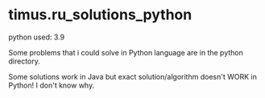 # timus.ru_solutions_python

python used: 3.9

Some problems that i could solve in Python language are in the python directory.

Some solutions work in Java but exact solution/algorithm doesn't WORK in Python! I don't know why.
